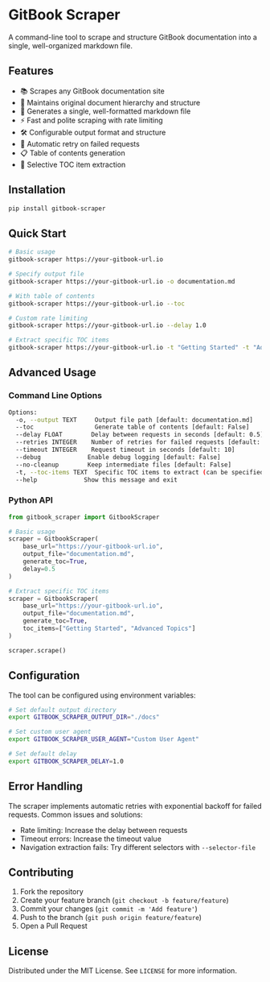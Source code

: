 # GitBook Scraper

A command-line tool to scrape and structure GitBook documentation into a single, well-organized markdown file.

## Features

- 📚 Scrapes any GitBook documentation site
- 🌳 Maintains original document hierarchy and structure
- 📝 Generates a single, well-formatted markdown file
- ⚡ Fast and polite scraping with rate limiting
- 🛠️ Configurable output format and structure
- 🔄 Automatic retry on failed requests
- 📋 Table of contents generation
- 🎯 Selective TOC item extraction

## Installation

```bash
pip install gitbook-scraper
```

## Quick Start

```bash
# Basic usage
gitbook-scraper https://your-gitbook-url.io

# Specify output file
gitbook-scraper https://your-gitbook-url.io -o documentation.md

# With table of contents
gitbook-scraper https://your-gitbook-url.io --toc

# Custom rate limiting
gitbook-scraper https://your-gitbook-url.io --delay 1.0

# Extract specific TOC items
gitbook-scraper https://your-gitbook-url.io -t "Getting Started" -t "Advanced Topics"
```

## Advanced Usage

### Command Line Options

```bash
Options:
  -o, --output TEXT     Output file path [default: documentation.md]
  --toc                 Generate table of contents [default: False]
  --delay FLOAT        Delay between requests in seconds [default: 0.5]
  --retries INTEGER    Number of retries for failed requests [default: 3]
  --timeout INTEGER    Request timeout in seconds [default: 10]
  --debug             Enable debug logging [default: False]
  --no-cleanup        Keep intermediate files [default: False]
  -t, --toc-items TEXT  Specific TOC items to extract (can be specified multiple times)
  --help             Show this message and exit
```

### Python API

```python
from gitbook_scraper import GitbookScraper

# Basic usage
scraper = GitbookScraper(
    base_url="https://your-gitbook-url.io",
    output_file="documentation.md",
    generate_toc=True,
    delay=0.5
)

# Extract specific TOC items
scraper = GitbookScraper(
    base_url="https://your-gitbook-url.io",
    output_file="documentation.md",
    generate_toc=True,
    toc_items=["Getting Started", "Advanced Topics"]
)

scraper.scrape()
```

## Configuration

The tool can be configured using environment variables:

```bash
# Set default output directory
export GITBOOK_SCRAPER_OUTPUT_DIR="./docs"

# Set custom user agent
export GITBOOK_SCRAPER_USER_AGENT="Custom User Agent"

# Set default delay
export GITBOOK_SCRAPER_DELAY=1.0
```

## Error Handling

The scraper implements automatic retries with exponential backoff for failed requests. Common issues and solutions:

- Rate limiting: Increase the delay between requests
- Timeout errors: Increase the timeout value
- Navigation extraction fails: Try different selectors with `--selector-file`

## Contributing

1. Fork the repository
2. Create your feature branch (`git checkout -b feature/feature`)
3. Commit your changes (`git commit -m 'Add feature'`)
4. Push to the branch (`git push origin feature/feature`)
5. Open a Pull Request

## License

Distributed under the MIT License. See `LICENSE` for more information.